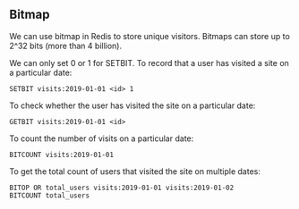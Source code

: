 ## Bitmap

We can use bitmap in Redis to store unique visitors. Bitmaps can store up to 2^32 bits (more than 4 billion).


We can only set 0 or 1 for SETBIT. To record that a user has visited a site on a particular date:
```
SETBIT visits:2019-01-01 <id> 1
```


To check whether the user has visited the site on a particular date:
```
GETBIT visits:2019-01-01 <id>
```

To count the number of visits on a particular date:

```
BITCOUNT visits:2019-01-01
```

To get the total count of users that visited the site on multiple dates:

```
BITOP OR total_users visits:2019-01-01 visits:2019-01-02
BITCOUNT total_users
```

